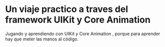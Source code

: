 #  Un viaje practico a traves del framework UIKit y Core Animation
Jugando y aprendiendo con UIKit y Core Animation , porque para aprender hay que meter las manos al código.

